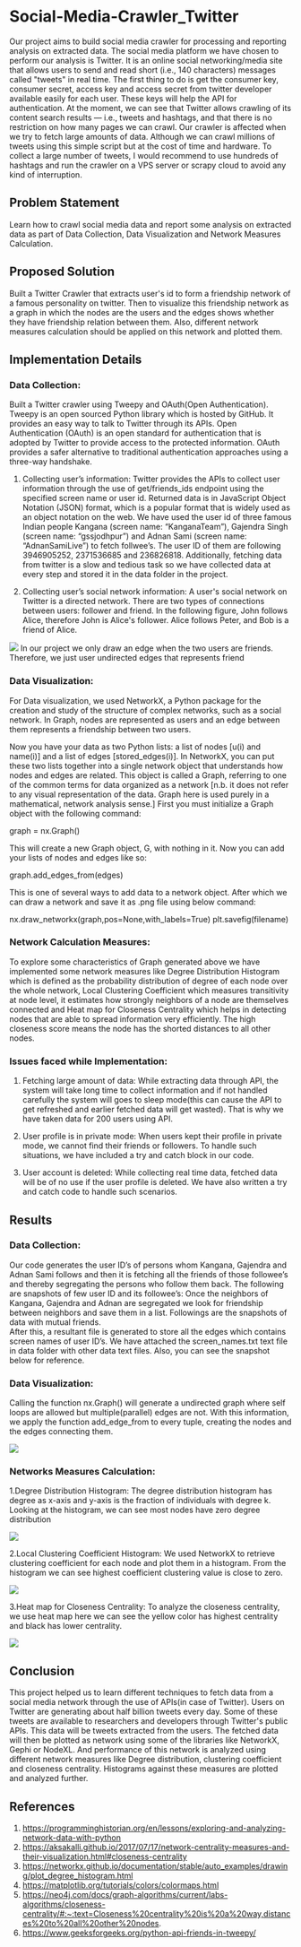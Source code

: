 # Social-Media-Crawler_Twitter

Our project aims to build social media crawler for processing and reporting analysis on extracted data. The social media platform we have chosen to perform our analysis is Twitter. It is an online social networking/media site that allows users to send and read short (i.e., 140 characters) messages called "tweets" in real time. The first thing to do is get the consumer key, consumer secret, access key and access secret from twitter developer available easily for each user. These keys will help the API for authentication.
At the moment, we can see that Twitter allows crawling of its content search results — i.e., tweets and hashtags, and that there is no restriction on how many pages we can crawl. Our crawler is affected when we try to fetch large amounts of data. Although we can crawl millions of tweets using this simple script but at the cost of time and hardware. To collect a large number of tweets, I would recommend to use hundreds of hashtags and run the crawler on a VPS server or scrapy cloud to avoid any kind of interruption.

## Problem Statement ##
Learn how to crawl social media data and report some analysis on extracted data as part of Data Collection, Data Visualization and Network Measures Calculation. 

##  Proposed Solution ##
Built a Twitter Crawler that extracts user's id to form a friendship network of a famous personality on twitter. Then to visualize this friendship network as a graph in which the nodes are the users and the edges shows whether they have friendship relation between them. Also, different network measures calculation should be applied on this network and plotted them.

## Implementation Details ##
### Data Collection: ###
Built a Twitter crawler using Tweepy and OAuth(Open Authentication).
Tweepy is an open sourced Python library which is hosted by GitHub. It provides an easy way to talk to Twitter through its APIs.
Open Authentication (OAuth) is an open standard for authentication that is adopted by Twitter to provide access to the protected information. OAuth provides a safer alternative to traditional authentication approaches using a three-way handshake. 

1.	Collecting user’s information:
Twitter provides the APIs to collect user information through the use of get/friends_ids endpoint using the specified screen name or user id. Returned data is in JavaScript Object Notation (JSON) format, which is a popular format that is widely used as an object notation on the web. We have used the user id of three famous Indian people Kangana (screen name: “KanganaTeam”), Gajendra Singh (screen name: “gssjodhpur”) and Adnan Sami (screen name: “AdnanSamiLive”) to fetch follwee’s. The user ID of them are following 3946905252, 2371536685 and 236826818. Additionally, fetching data from twitter is a slow and tedious task so we have collected data at every step and stored it in the data folder in the project. 



2.	Collecting user’s social network information:
A user's social network on Twitter is a directed network. There are two types of connections between users: follower and friend.
In the following figure, John follows Alice, therefore John is Alice's follower. Alice follows Peter, and Bob is a friend of Alice.

<img src="./Images/user_social_network.png">
In our project we only draw an edge when the two users are friends. Therefore, we just user
undirected edges that represents friend

### Data Visualization: ###
For Data visualization, we used NetworkX, a Python package for the creation and study of the structure of complex networks, such as a social network. In Graph, nodes are represented as users and an edge between them represents a friendship between two users.

Now you have your data as two Python lists: a list of nodes [u(i) and name(i)] and a list of edges [stored_edges(i)]. In NetworkX, you can put these two lists together into a single network object that understands how nodes and edges are related. This object is called a Graph, referring to one of the common terms for data organized as a network [n.b. it does not refer to any visual representation of the data. Graph here is used purely in a mathematical, network analysis sense.] First you must initialize a Graph object with the following command:

graph = nx.Graph()

This will create a new Graph object, G, with nothing in it. Now you can add your lists of nodes and edges like so:

graph.add_edges_from(edges) 

This is one of several ways to add data to a network object. After which we can draw a network and save it as .png file using below command:

nx.draw_networkx(graph,pos=None,with_labels=True)
plt.savefig(filename)


### Network Calculation Measures: ###
To explore some characteristics of Graph generated above we have implemented some network measures like Degree Distribution Histogram which is defined as the probability distribution of degree of each node over the whole network, Local Clustering Coefficient which measures transitivity at node level, it estimates how strongly neighbors of a node are themselves connected and Heat map for Closeness Centrality which helps in detecting nodes that are able to spread information very efficiently. The high closeness score means the node has the shorted distances to all other nodes.


### Issues faced while Implementation: ###

1. Fetching large amount of data: While extracting data through API, the system will take long time to collect information and if not handled carefully the system will goes to sleep mode(this can cause the API to get refreshed and earlier fetched data will get wasted). 
That is why we have taken data for 200 users using API.

2. User profile is in private mode: When users kept their profile in private mode, we cannot find their friends or followers. To handle such situations, we have included a try and catch block in our code.

3. User account is deleted: While collecting real time data, fetched data will be of no use if the user profile is deleted. We have also written a try and catch code to handle such scenarios.

## Results ##
### Data Collection: ###
Our code generates the user ID’s of persons whom Kangana, Gajendra and Adnan Sami follows and then it is fetching all the friends of those followee’s and thereby segregating the persons who follow them back. 
The following are snapshots of few user ID and its followee’s:
Once the neighbors of Kangana, Gajendra and Adnan are segregated we look for friendship between neighbors and save them in a list. Followings are the snapshots of data with mutual friends.  
After this, a resultant file is generated to store all the edges which contains screen names of user ID’s. We have attached the screen_names.txt text file in data folder with other data text files. Also, you can see the snapshot below for reference.

### Data Visualization:
Calling the function nx.Graph() will generate a undirected graph where self loops are allowed but multiple(parallel) edges are not. With this information, we apply the function add_edge_from to every tuple, creating the nodes and the edges connecting them.

<img src="./Images/friendship_network.png">

### Networks Measures Calculation:

1.Degree Distribution Histogram:
The degree distribution histogram has degree as x-axis and y-axis is the fraction of individuals with degree k. Looking at the histogram, we can see most nodes have zero degree distribution 

<img src="./Images/degree_distribution.png">

2.Local Clustering Coefficient Histogram:
We used NetworkX to retrieve clustering coefficient for each node and plot them in a histogram. From the histogram we can see highest coefficient clustering value is close to zero.

<img src="./Images/clustering_coeff.png">

3.Heat map for Closeness Centrality:
To analyze the closeness centrality, we use heat map here we can see the yellow color has highest centrality and black has lower centrality.   

<img src="./Images/closeness_centrality.png">

## Conclusion ##
This project helped us to learn different techniques to fetch data from a social media network through the use of APIs(in case of Twitter). Users on Twitter are generating about half billion tweets every day. Some of these tweets are available to researchers and developers through Twitter's public APIs. This data will be tweets extracted from the users. The fetched data will then be plotted as network using some of the libraries like NetworkX, Gephi or NodeXL. And performance of this network is analyzed using different network measures like Degree distribution, clustering coefficient and closeness centrality. Histograms against these measures are plotted and analyzed further.

## References ##
1.	https://programminghistorian.org/en/lessons/exploring-and-analyzing-network-data-with-python
2.	https://aksakalli.github.io/2017/07/17/network-centrality-measures-and-their-visualization.html#closeness-centrality
3.	https://networkx.github.io/documentation/stable/auto_examples/drawing/plot_degree_histogram.html
4.	https://matplotlib.org/tutorials/colors/colormaps.html
5.	https://neo4j.com/docs/graph-algorithms/current/labs-algorithms/closeness-centrality/#:~:text=Closeness%20centrality%20is%20a%20way,distances%20to%20all%20other%20nodes.
6.	https://www.geeksforgeeks.org/python-api-friends-in-tweepy/
